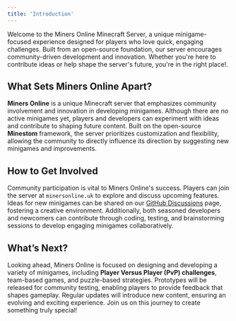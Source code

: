 ```yaml
---
title: 'Introduction'
---
```


Welcome to the Miners Online Minecraft Server, a unique minigame-focused experience designed for players who love quick, engaging challenges. Built from an open-source foundation, our server encourages community-driven development and innovation. Whether you're here to contribute ideas or help shape the server's future, you're in the right place!.

## What Sets Miners Online Apart?

**Miners Online** is a unique Minecraft server that emphasizes community involvement and innovation in developing minigames. Although there are no active minigames yet, players and developers can experiment with ideas and contribute to shaping future content. Built on the open-source **Minestom** framework, the server prioritizes customization and flexibility, allowing the community to directly influence its direction by suggesting new minigames and improvements.

## How to Get Involved

Community participation is vital to Miners Online's success. Players can join the server at `minersonline.uk` to explore and discuss upcoming features. Ideas for new minigames can be shared on our [GitHub Discussions](https://github.com/orgs/miners-online/discussions) page, fostering a creative environment. Additionally, both seasoned developers and newcomers can contribute through coding, testing, and brainstorming sessions to develop engaging minigames collaboratively.

## What’s Next?

Looking ahead, Miners Online is focused on designing and developing a variety of minigames, including **Player Versus Player (PvP) challenges**, team-based games, and puzzle-based strategies. Prototypes will be released for community testing, enabling players to provide feedback that shapes gameplay. Regular updates will introduce new content, ensuring an evolving and exciting experience. Join us on this journey to create something truly special!